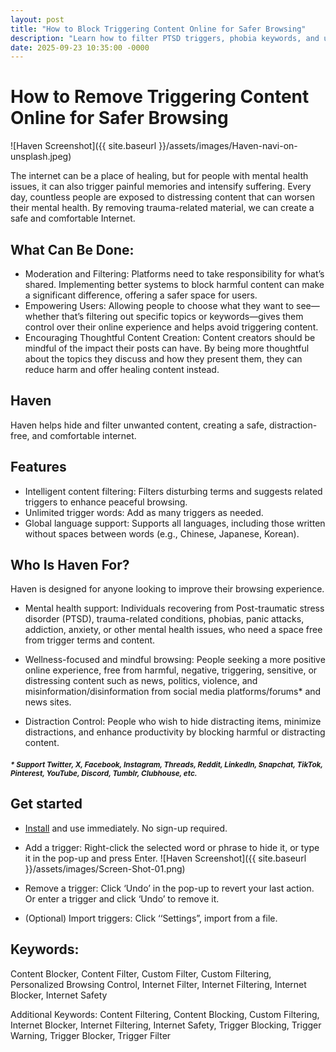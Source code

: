 ```yaml
---
layout: post
title: "How to Block Triggering Content Online for Safer Browsing"
description: "Learn how to filter PTSD triggers, phobia keywords, and unwanted content using Haven."
date: 2025-09-23 10:35:00 -0000
---
```


# How to Remove Triggering Content Online for Safer Browsing

![Haven Screenshot]({{ site.baseurl }}/assets/images/Haven-navi-on-unsplash.jpeg)

The internet can be a place of healing, but for people with mental health issues, it can also trigger painful memories and intensify suffering. Every day, countless people are exposed to distressing content that can worsen their mental health. By removing trauma-related material, we can create a safe and comfortable Internet.


## What Can Be Done:

- Moderation and Filtering: Platforms need to take responsibility for what’s shared. Implementing better systems to block harmful content can make a significant difference, offering a safer space for users.
- Empowering Users: Allowing people to choose what they want to see—whether that’s filtering out specific topics or keywords—gives them control over their online experience and helps avoid triggering content.
- Encouraging Thoughtful Content Creation: Content creators should be mindful of the impact their posts can have. By being more thoughtful about the topics they discuss and how they present them, they can reduce harm and offer healing content instead.


## Haven

Haven helps hide and filter unwanted content, creating a safe, distraction-free, and comfortable internet.


## Features

- Intelligent content filtering: Filters disturbing terms and suggests related triggers to enhance peaceful browsing.
- Unlimited trigger words: Add as many triggers as needed.
- Global language support: Supports all languages, including those written without spaces between words (e.g., Chinese, Japanese, Korean).


## Who Is Haven For?
Haven is designed for anyone looking to improve their browsing experience.

- Mental health support:
Individuals recovering from Post-traumatic stress disorder (PTSD), trauma-related conditions, phobias, panic attacks, addiction, anxiety, or other mental health issues, who need a space free from trigger terms and content.

- Wellness-focused and mindful browsing:
People seeking a more positive online experience, free from harmful, negative, triggering, sensitive, or distressing content such as news, politics, violence, and misinformation/disinformation from social media platforms/forums* and news sites.

- Distraction Control:
People who wish to hide distracting items, minimize distractions, and enhance productivity by blocking harmful or distracting content.

##### <sup>* Support Twitter, X, Facebook, Instagram, Threads, Reddit, LinkedIn, Snapchat, TikTok, Pinterest, YouTube, Discord, Tumblr, Clubhouse, etc.</sup>

## Get started
- [Install](https://chromewebstore.google.com/detail/lomomjbaigpnimpfhillaoapccdhfdof?utm_source=github&utm_medium=referral
) and use immediately. No sign-up required.
- Add a trigger: Right-click the selected word or phrase to hide it, or type it in the pop-up and press Enter.
![Haven Screenshot]({{ site.baseurl }}/assets/images/Screen-Shot-01.png)

- Remove a trigger: Click ‘Undo’ in the pop-up to revert your last action. Or enter a trigger and click ‘Undo’ to remove it.
- (Optional) Import triggers: Click ‘‘Settings”, import from a file.

## Keywords:
Content Blocker, Content Filter, Custom Filter, Custom Filtering, Personalized Browsing Control, Internet Filter, Internet Filtering, Internet Blocker, Internet Safety

Additional Keywords: Content Filtering, Content Blocking, Custom Filtering, Internet Blocker, Internet Filtering, Internet Safety, Trigger Blocking, Trigger Warning, Trigger Blocker, Trigger Filter
